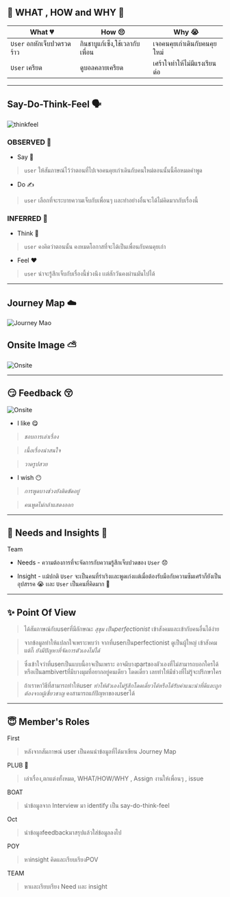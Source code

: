 
## 💭 WHAT , HOW and WHY 💭

| What 💔 | How 😔 | Why 😭|
| ------------- | ------------- | ------------- |
| `User` อกหักเจ็บปวดรวดร้าว | กินชาบูแก้เซ็ง,ใช้เวลากับเพื่อน | เจอคนคุยเก่าเดินกับคนคุยใหม่ |
| `User` เครียด | ดูบอลคลายเครียด | เศร้าใจทำให้ไม่มีแรงเรียนต่อ |

-------
## Say-Do-Think-Feel 🗣️
![thinkfeel](../Design%20Thinking/images/thinkfeel.jpeg)
### OBSERVED 👀
 * Say 💬
 > `user` ให้สัมภาษณ์ไว้ว่าตอนที่ไปเจอคนคุยเก่าเดินกับคนใหม่ตอนนั้นนี้คือหมดคำพูด
 * Do ✍️
 > `user` เลือกที่จะระบายความเจ็บกับเพื่อนๆ เเละทำอย่างอื่นจะได้ไม่คิดมากกับเรื่องนี้
### INFERRED 🤔
 * Think 💭
 > `user` คงคิดว่าตอนนั้น คงหมดโอกาสที่จะได้เป็นเพื่อนกับคนคุยเก่า
 * Feel ❤️
 > `user` น่าจะรู้สึกเจ็บกับเรื่องนี้ช่วงนึง เเต่สักวันคงผ่านมันไปได้
-------
## Journey Map ☁️

![Journey Mao](../Design%20Thinking/images/JourneyMap.jpg)

## Onsite Image ⛅
![Onsite](../Design%20Thinking/images/JourneyMap-onsite.jpg)

-------
## :smirk: Feedback :kissing_closed_eyes:

![Onsite](./images/Journeymap2.jpg)
* I like :yum:
> _ชอบการเล่าเรื่อง_

> _เนื้อเรื่องน่าสนใจ_

> _วาดรูปสวย_

* I wish :no_mouth:
> _การพูดบางช่วงยังติดขัดอยู่_

> _คนพูดไม่กล้าแสดงออก_
-------
## 🤯 Needs and Insights 👀
Team
* Needs - ความต้องการที่จะจัดการกับความรู้สึกเจ็บปวดของ `User` 😞

* Insight - เเม้ปกติ `User` จะเป็นคนที่ร่าเริงเเละพูดเก่งเเต่เมื่อต้องรับมือกับความซึมเศร้าก็ยังเป็นอุปสรรค 😭 เเละ `User` เป็นคนที่คิดมาก 🧠
-------
## ✨ Point Of View 

>ได้สัมภาษณ์กับuserที่มีลักษณะ _สุขุม เป็นperfectionist_ เข้าสังคมและเข้ากับคนอื่นได้ง่าย 

>จากข้อมูลทำให้แปลกใจเพราะพบว่า จากที่userเป็นperfectionist ดูเป็นผู้ใหญ่ เข้าสังคมแต่ก็ _ยังมีปัญหาที่จัดการตัวเองไม่ได้_

>ซึ่งเข้าใจว่าที่userเป็นแบบนี้อาจเป็นเพราะ อาจมีบางpartของตัวเองที่ไม่สามารถบอกใครได้ หรือเป็นambivertที่มีบางมุมที่อยากอยู่คนเดียว โดดเดี่ยว เลยทำให้มีช่วงที่ไม่รู้จะปรึกษาใคร 

>ถ้าเราหาวิธีที่สามารถทำให้user _ทำให้ตัวเองไม่รู้สึกโดดเดี่ยวได้หรือได้รับคำแนะนำที่ดีและถูกต้องจากผู้เชี่ยวชาญ_ คงสามารถแก้ปัญหาของuserได้




-------
## :innocent: Member's Roles
First
> หลังจากสัมภาษณ์ user เป็นคนนำข้อมูลที่ได้มาเขียน Journey Map

PLUB 💫
> เล่าเรื่อง,ตกแต่งทั้งหมด, WHAT/HOW/WHY , Assign งานให้เพื่อนๆ , issue

BOAT
> นำข้อมูลจาก Interview มา identify เป็น say-do-think-feel

Oct
> นำข้อมูลfeedbackมาสรุปแล้วใส่ข้อมูลลงไป

POY 
> หาinsight คิดและเรียบเรียงPOV 

TEAM
> หาเเละเรียบเรียง Need เเละ insight
